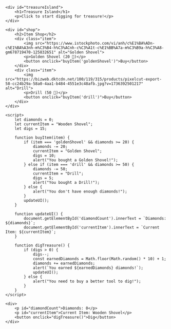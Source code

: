 <!DOCTYPE html>
<html lang="vi">
<head>
    <meta charset="UTF-8">
    <meta name="viewport" content="width=device-width, initial-scale=1.0">
    <title>Treasure Digging Simulator</title>
    <style>
        body {
            font-family: Arial, sans-serif;
        }
        #treasureIsland {
            background-image: url('https://www.istockphoto.com/vi/anh/c%E1%BA%ADn-c%E1%BA%A3nh-m%C3%B4-h%C3%ACnh-c%C3%A1t-c%E1%BB%A7a-m%C3%B9a-h%C3%A8-gm678719470-125832651');
            background-size: cover;
            height: 400px;
            width: 100%;
            text-align: center;
            color: white;
            padding-top: 50px;
        }
        #shop {
            padding: 20px;
            background-color: #f4f4f4;
            margin-top: 20px;
        }
        .item {
            display: inline-block;
            width: 150px;
            text-align: center;
            margin: 10px;
        }
        .item img {
            width: 100px;
            height: 100px;
        }
    </style>
</head>
<body>

    <div id="treasureIsland">
        <h1>Treasure Island</h1>
        <p>Click to start digging for treasure!</p>
    </div>

    <div id="shop">
        <h2>Item Shop</h2>
        <div class="item">
            <img src="https://www.istockphoto.com/vi/anh/c%E1%BA%ADn-c%E1%BA%A3nh-m%C3%B4-h%C3%ACnh-c%C3%A1t-c%E1%BB%A7a-m%C3%B9a-h%C3%A8-gm678719470-125832651" alt="Golden Shovel">
            <p>Golden Shovel (20 💎)</p>
            <button onclick="buyItem('goldenShovel')">Buy</button>
        </div>
        <div class="item">
            <img src="https://bizweb.dktcdn.net/100/119/315/products/pixelcut-export-58-cc24b29a-58a0-4aa1-b484-4551e3c48afb.jpg?v=1736392501217" alt="Drill">
            <p>Drill (50 💎)</p>
            <button onclick="buyItem('drill')">Buy</button>
        </div>
    </div>

    <script>
        let diamonds = 0;
        let currentItem = "Wooden Shovel";
        let digs = 15;

        function buyItem(item) {
            if (item === 'goldenShovel' && diamonds >= 20) {
                diamonds -= 20;
                currentItem = "Golden Shovel";
                digs = 10;
                alert("You bought a Golden Shovel!");
            } else if (item === 'drill' && diamonds >= 50) {
                diamonds -= 50;
                currentItem = "Drill";
                digs = 5;
                alert("You bought a Drill!");
            } else {
                alert("You don't have enough diamonds!");
            }
            updateUI();
        }

        function updateUI() {
            document.getElementById('diamondCount').innerText = `Diamonds: ${diamonds}`;
            document.getElementById('currentItem').innerText = `Current Item: ${currentItem}`;
        }

        function digTreasure() {
            if (digs > 0) {
                digs--;
                const earnedDiamonds = Math.floor(Math.random() * 10) + 1;
                diamonds += earnedDiamonds;
                alert(`You earned ${earnedDiamonds} diamonds!`);
                updateUI();
            } else {
                alert("You need to buy a better tool to dig!");
            }
        }
    </script>

    <div>
        <p id="diamondCount">Diamonds: 0</p>
        <p id="currentItem">Current Item: Wooden Shovel</p>
        <button onclick="digTreasure()">Dig</button>
    </div>

</body>
</html>
